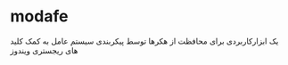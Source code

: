 # modafe
یک ابزارکاربردی برای محافظت از هکرها توسط پیکربندی سیستم عامل به کمک کلید های ریجستری ویندوز
